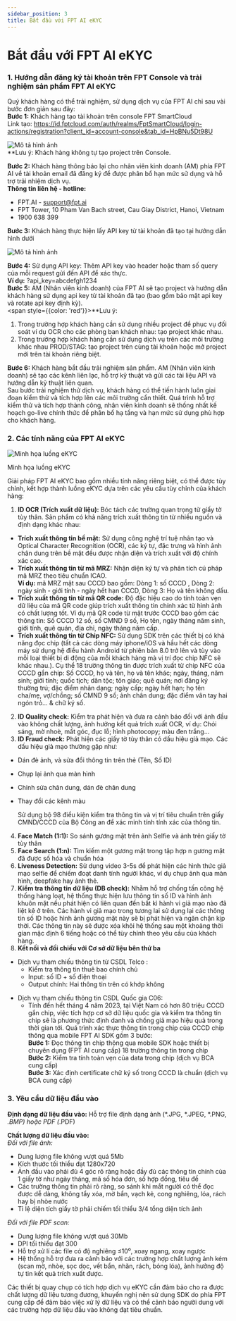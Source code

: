 ```yaml
---
sidebar_position: 3
title: Bắt đầu với FPT AI eKYC
---
```


# Bắt đầu với FPT AI eKYC
### 1. Hướng dẫn đăng ký tài khoản trên FPT Console và trải nghiệm sản phẩm FPT AI eKYC 
Quý khách hàng có thể trải nghiệm, sử dụng dịch vụ của FPT AI chỉ sau vài bước đơn giản sau đây: <br/>
**Bước 1:**  Khách hàng tạo tài khoản trên console FPT SmartCloud  
Link tạo: https://id.fptcloud.com/auth/realms/FptSmartCloud/login-actions/registration?client_id=account-console&tab_id=HpBNu5Dt98U 

<div style={{textAlign: 'center'}}>
    <img src="/ekyc picture/register.png" alt="Mô tả hình ảnh"/>
</div>
<span style={{color: 'red'}}>**Lưu ý: Khách hàng không tự tạo project trên Console. </span> 

**Bước 2:** Khách hàng thông báo lại cho nhân viên kinh doanh (AM) phía FPT AI về tài khoản email đã đăng ký để được phân bổ hạn mức sử dụng và hỗ trợ trải nhiệm dịch vụ. <br/>
**Thông tin liên hệ - hotline:** 
- FPT.AI - support@fpt.ai 
- FPT Tower, 10 Pham Van Bach street, Cau Giay District, Hanoi, Vietnam 
- 1900 638 399 

**Bước 3:** Khách hàng thực hiện lấy API key từ tài khoản đã tạo tại hướng dẫn hình dưới 
<div style={{textAlign: 'center'}}>
    <img src="/ekyc picture/api.png" alt="Mô tả hình ảnh"/>
</div>

**Bước 4:** Sử dụng API key: Thêm API key vào header hoặc tham số query của mỗi request gửi đến API để xác thực. <br/>
**Ví dụ:** ?api_key=abcdefgh1234 <br/>
**Bước 5:** AM (Nhân viên kinh doanh) của FPT AI sẽ tạo project và hướng dẫn khách hàng sử dụng api key từ tài khoản đã tạo (bao gồm bảo mật api key và rotate api key định kỳ). <br/>
<span style={{color: 'red'}}>**Lưu ý:</span>
1. Trong trường hợp khách hàng cần sử dụng nhiều project để phục vụ đối soát ví dụ OCR cho các phòng ban khách nhau: tạo project khác nhau. 
2. Trong trường hợp khách hàng cần sử dụng dịch vụ trên các môi trường khác nhau PROD/STAG: tạo project trên cùng tài khoản hoặc mở project mới trên tài khoản riêng biệt. 

**Bước 6:** Khách hàng bắt đầu trải nghiệm sản phẩm. AM (Nhân viên kinh doanh) sẽ tạo các kênh liên lạc, hỗ trợ kỹ thuật và gửi các tài liệu API và hướng dẫn kỹ thuật liên quan. <br/>
Sau bước trải nghiệm thử dịch vụ, khách hàng có thể tiến hành luôn giai đoạn kiểm thử và tích hợp lên các môi trường cần thiết. Quá trình hỗ trợ kiểm thử và tích hợp thành công, nhân viên kinh doanh sẽ thống nhất kế hoạch go-live chính thức để phân bổ hạ tầng và hạn mức sử dụng phù hợp cho khách hàng. 

### 2. Các tính năng của FPT AI eKYC 
<div style={{textAlign: 'center'}}>
    <img src="/ekyc picture/stream.png" alt="Minh họa luồng eKYC"/>
</div>

<div style={{textAlign: 'center'}}>
    <p>Minh họa luồng eKYC</p>
</div>

Giải pháp FPT AI eKYC bao gồm nhiều tính năng riêng biệt, có thể được tùy chỉnh, kết hợp thành luồng eKYC dựa trên các yêu cầu tùy chỉnh của khách hàng: 
1. **ID OCR (Trích xuất dữ liệu):** Bóc tách các trường quan trọng từ giấy tờ tùy thân. Sản phẩm có khả năng trích xuất thông tin từ nhiều nguồn và định dạng khác nhau: 
- **Trích xuất thông tin bề mặt:** Sử dụng công nghệ trí tuệ nhân tạo và Optical Character Recognition (OCR), các ký tự, đặc trưng và hình ảnh chân dung trên bề mặt đều được nhận diện và trích xuất với độ chính xác cao.  
- **Trích xuất thông tin từ mã MRZ:** Nhận diện ký tự và phân tích cú pháp mã MRZ theo tiêu chuẩn ICAO. <br/>
**Ví dụ:** mã MRZ mặt sau CCCD bao gồm: Dòng 1: số CCCD , Dòng 2: ngày sinh - giới tính - ngày hết hạn CCCD, Dòng 3: Họ và tên không dấu.   
- **Trích xuất thông tin từ mã QR code:** Độ đặc hiệu cao do tính toàn vẹn dữ liệu của mã QR code giúp trích xuất thông tin chính xác từ hình ảnh có chất lượng tốt.  Ví dụ mã QR code từ mặt trước CCCD bao gồm các thông tin: Số CCCD 12 số, số CMND 9 số, Họ tên, ngày tháng năm sinh, giới tính, quê quán, địa chỉ, ngày tháng năm cấp.  
- **Trích xuất thông tin từ Chip NFC:** Sử dụng SDK trên các thiết bị có khả năng đọc chip (tất cả các dòng máy iphone/iOS và hầu hết các dòng máy sử dụng hệ điều hành Android từ phiên bản 8.0 trở lên và tùy vào mỗi loại thiết bị di động của mỗi khách hàng mà vị trí đọc chip NFC sẽ khác nhau.). Cụ thể 18 trường thông tin được trích xuất từ chip NFC của CCCD gắn chip: Số CCCD, họ và tên, họ và tên khác; ngày, tháng, năm sinh; giới tính; quốc tịch; dân tộc; tôn giáo; quê quán; nơi đăng ký thường trú; đặc điểm nhân dạng; ngày cấp; ngày hết hạn; họ tên cha/mẹ, vợ/chồng; số CMND 9 số; ảnh chân dung; đặc điểm vân tay hai ngón trỏ... & chữ ký số.  
2. **ID Quality check:** Kiểm tra phát hiện và đưa ra cảnh báo đối với ảnh đầu vào không chất lượng, ảnh hưởng kết quả trích xuất OCR, ví dụ:  Chói sáng, mờ nhoè, mất góc, đục lỗ; hình photocopy; màu đen trắng… 
3. **ID Fraud check:** Phát hiện các giấy tờ tùy thân có dấu hiệu giả mạo. Các dấu hiệu giả mạo thường gặp như:  

- Dán đè ảnh, và sửa đổi thông tin trên thẻ (Tên, Số ID)   
- Chụp lại ảnh qua màn hình  
- Chỉnh sửa chân dung, dán đè chân dung  
- Thay đổi các kênh màu   

    Sử dụng bộ 98 điều kiện kiểm tra thông tin và vị trí tiêu chuẩn trên giấy CMND/CCCD của Bộ Công an để xác minh tính tính xác của thông tin. 
4. **Face Match (1:1):** So sánh gương mặt trên ảnh Selfie và ảnh trên giấy tờ tùy thân  
5. **Face Search (1:n):** Tìm kiếm một gương mặt trong tập hợp n gương mặt đã được số hóa và chuẩn hóa  
6. **Liveness Detection:** Sử dụng video 3-5s để phát hiện các hình thức giả mạo selfie để chiếm đoạt danh tính người khác, ví dụ chụp ảnh qua màn hình, deepfake hay ảnh thẻ.  
7. **Kiểm tra thông tin dữ liệu (DB check):** Nhằm hỗ trợ chống tấn công hệ thống hàng loạt, hệ thống thực hiện lưu thông tin số ID và hình ảnh khuôn mặt nếu phát hiện có liên quan đến bất kì hành vi giả mạo nào đã liệt kê ở trên. Các hành vi giả mạo trong tương lai sử dụng lại các thông tin số ID hoặc hình ảnh gương mặt này sẽ bị phát hiện và ngăn chặn kịp thời. Các thông tin này sẽ được xóa khỏi hệ thống sau một khoảng thời gian mặc định 6 tiếng hoặc có thể tùy chỉnh theo yêu cầu của khách hàng.  
8. **Kết nối và đối chiếu với Cơ sở dữ liệu bên thứ ba** 
- Dịch vụ tham chiếu thông tin từ CSDL Telco :  
    + Kiểm tra thông tin thuê bao chính chủ 
    + Input: số ID + số điện thoại   
    + Output chính: Hai thông tin trên có khớp không   
* Dịch vụ tham chiếu thông tin CSDL Quốc gia C06:  
    + Tính đến hết tháng 4 năm 2023, tại Việt Nam có hơn 80 triệu CCCD gắn chip, việc tích hợp cơ sở dữ liệu quốc gia và kiểm tra thông tin chip sẽ là phương thức định danh và chống giả mạo hiệu quả trong thời gian tới. Quá trình xác thực thông tin trong chip của CCCD chip thông qua mobile FPT AI SDK gồm 3 bước: 	  <br/>
        **Bước 1:** Đọc thông tin chip thông qua mobile SDK hoặc thiết bị chuyên dụng (FPT AI cung cấp) 18 trường thông tin trong chip <br/>
        **Bước 2:** Kiểm tra tính toàn vẹn của data trong chip (dịch vụ BCA cung cấp)   <br/>
        **Bước 3:** Xác định certificate chữ ký số trong CCCD là chuẩn (dịch vụ BCA cung cấp)  

### 3. Yêu cầu dữ liệu đầu vào 
**Định dạng dữ liệu đầu vào:** Hỗ trợ file định dạng ảnh (*.JPG, *.JPEG, *.PNG, *.BMP) hoặc PDF (*.PDF) 

**Chất lượng dữ liệu đầu vào:** <br/>
*Đối với file ảnh:*  
* Dung lượng file không vượt quá 5Mb 
* Kích thước tối thiểu đạt 1280x720 
* Ảnh đầu vào phải đủ 4 góc rõ ràng hoặc đầy đủ các thông tin chính của 1 giấy tờ như ngày tháng, mã số hóa đơn, số hợp đồng, tiêu đề 
* Các trường thông tin phải rõ ràng, so sánh khi mắt người có thể đọc được dễ dàng, không tẩy xóa, mờ bẩn, vạch kẻ, cong nghiêng, lóa, rách hay bị nhòe nước 
* Tỉ lệ diện tích giấy tờ phải chiếm tối thiểu 3/4 tổng diện tích ảnh 

*Đối với file PDF scan:* 
* Dung lượng file không vượt quá 30Mb 
* DPI tối thiểu đạt 300 
* Hỗ trợ xử lí các file có độ nghiêng ≤10⁰, xoay ngang, xoay ngược 
* Hệ thống hỗ trợ đưa ra cảnh báo với các trường hợp chất lượng ảnh kém (scan mờ, nhòe, sọc dọc, vết bẩn, nhăn, rách, bóng lóa), ảnh hưởng độ tự tin kết quả trích xuất được. 

Các thiết bị quay chụp có tích hợp dịch vụ eKYC cần đảm bảo cho ra được chất lượng dữ liệu tương đương, khuyến nghị nên sử dụng SDK do phía FPT cung cấp để đảm bảo việc xử lý dữ liệu và có thể cảnh báo người dung với các trường hợp dữ liệu đầu vào không đạt tiêu chuẩn. 


